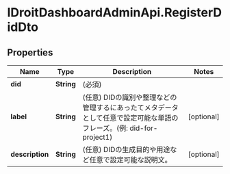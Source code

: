 # IDroitDashboardAdminApi.RegisterDidDto

## Properties
Name | Type | Description | Notes
------------ | ------------- | ------------- | -------------
**did** | **String** | (必須)  | 
**label** | **String** | (任意) DIDの識別や整理などの管理するにあったてメタデータとして任意で設定可能な単語のフレーズ。(例: did-for-project1) | [optional] 
**description** | **String** | (任意) DIDの生成目的や用途など任意で設定可能な説明文。 | [optional] 
